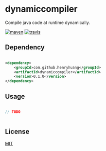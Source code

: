 # dynamiccompiler

Compile java code at runtime dynamically.

[![maven][maven-image]][maven-url]
[![travis][travis-image]][travis-url]

[maven-image]: https://img.shields.io/maven-central/v/com.github.henryhuang/dynamiccompiler.svg?style=flat-square
[maven-url]: https://github.com/henryhuang/dynamiccompiler
[travis-image]: https://img.shields.io/travis/henryhuang/dynamiccompiler.svg?style=flat-square
[travis-url]: https://travis-ci.org/henryhuang/dynamiccompiler

## Dependency

``` xml

<dependency>
    <groupId>com.github.henryhuang</groupId>
    <artifactId>dynamiccompiler</artifactId>
    <version>0.1.0</version>
</dependency>

```

## Usage

``` java

// TODO
	
```

## License

[MIT](LICENSE)